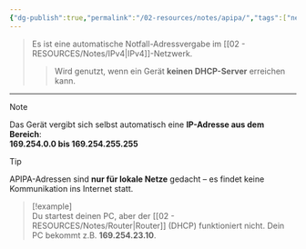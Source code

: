 ```yaml
---
{"dg-publish":true,"permalink":"/02-resources/notes/apipa/","tags":["netzwerk/ip/ipv4"]}
---
```


>Es ist eine automatische Notfall-Adressvergabe im [[02 - RESOURCES/Notes/IPv4\|IPv4]]-Netzwerk.
> 
>> Wird genutzt, wenn ein Gerät **keinen DHCP-Server** erreichen kann.

---

> [!note]  
> Das Gerät vergibt sich selbst automatisch eine **IP-Adresse aus dem Bereich**:  
> **169.254.0.0 bis 169.254.255.255**

> [!tip]  
> APIPA-Adressen sind **nur für lokale Netze** gedacht – es findet keine Kommunikation ins Internet statt.

> [!example]  
> Du startest deinen PC, aber der [[02 - RESOURCES/Notes/Router\|Router]] (DHCP) funktioniert nicht. Dein PC bekommt z.B. **169.254.23.10**.

